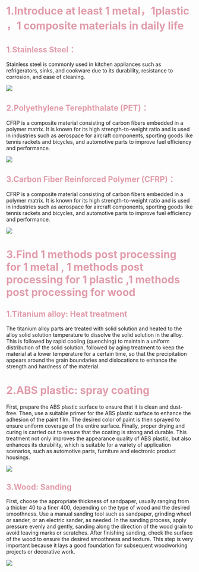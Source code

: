 <h1 style="color: #e19cab;">1.Introduce at least 1 metal，1plastic ，1 composite materials in daily life </h1>

<h2 style="color: #e19cab;"> 1.Stainless Steel：</h2>
 Stainless steel is commonly used in kitchen appliances such as refrigerators, sinks, and cookware due to its durability, resistance to corrosion, and ease of cleaning.

![](https://cdn.jsdelivr.net/gh/zhuotiantian1/Mary/img/01ffb072a4957851a803c6a1316a8003.jpg)

<h2 style="color: #e19cab;"> 2.Polyethylene Terephthalate (PET)：</h2>
CFRP is a composite material consisting of carbon fibers embedded in a polymer matrix.   It is known for its high strength-to-weight ratio and is used in industries such as aerospace for aircraft components, sporting goods like tennis rackets and bicycles, and automotive parts to improve fuel efficiency and performance.

![](https://cdn.jsdelivr.net/gh/zhuotiantian1/Mary/img/fab5d21e5e47ca53ea2e9d842bcaf4d9.jpeg)

<h2 style="color: #e19cab;"> 3.Carbon Fiber Reinforced Polymer (CFRP)：</h2>
CFRP is a composite material consisting of carbon fibers embedded in a polymer matrix.   It is known for its high strength-to-weight ratio and is used in industries such as aerospace for aircraft components, sporting goods like tennis rackets and bicycles, and automotive parts to improve fuel efficiency and performance.

![](https://cdn.jsdelivr.net/gh/zhuotiantian1/Mary/img/46f769e1f255d728eeab4cea7ef0e3e9.jpeg)


<h1 style="color: #e19cab;">3.Find 1 methods post processing for 1 metal , 1 methods post processing for 1 plastic ,1 methods post processing for wood</h1>

<h2 style="color: #e19cab;"> 1.Titanium alloy: Heat treatment</h2>
The titanium alloy parts are treated with solid solution and heated to the alloy solid solution temperature to dissolve the solid solution in the alloy. This is followed by rapid cooling (quenching) to maintain a uniform distribution of the solid solution, followed by aging treatment to keep the material at a lower temperature for a certain time, so that the precipitation appears around the grain boundaries and dislocations to enhance the strength and hardness of the material.


<h1 style="color: #e19cab;">2.ABS plastic: spray coating</h2>
First, prepare the ABS plastic surface to ensure that it is clean and dust-free. Then, use a suitable primer for the ABS plastic surface to enhance the adhesion of the paint film. The desired color of paint is then sprayed to ensure uniform coverage of the entire surface. Finally, proper drying and curing is carried out to ensure that the coating is strong and durable. This treatment not only improves the appearance quality of ABS plastic, but also enhances its durability, which is suitable for a variety of application scenarios, such as automotive parts, furniture and electronic product housings.

![](https://cdn.jsdelivr.net/gh/zhuotiantian1/Mary/img/0a960746cf661eeae1cfb61c6b297171.jpeg)

<h2 style="color: #e19cab;">3.Wood: Sanding</h2>
First, choose the appropriate thickness of sandpaper, usually ranging from a thicker 40 to a finer 400, depending on the type of wood and the desired smoothness. Use a manual sanding tool such as sandpaper, grinding wheel or sander, or an electric sander, as needed. In the sanding process, apply pressure evenly and gently, sanding along the direction of the wood grain to avoid leaving marks or scratches. After finishing sanding, check the surface of the wood to ensure the desired smoothness and texture. This step is very important because it lays a good foundation for subsequent woodworking projects or decorative work.

![](https://cdn.jsdelivr.net/gh/zhuotiantian1/Mary/img/2193cdb0692df5c09231f9cdf0191ca3.jpeg)


